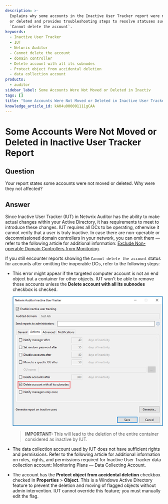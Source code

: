 ```yaml
---
description: >-
  Explains why some accounts in the Inactive User Tracker report were not moved
  or deleted and provides troubleshooting steps to resolve statuses such as
  `Cannot delete the account`.
keywords:
  - Inactive User Tracker
  - IUT
  - Netwrix Auditor
  - Cannot delete the account
  - domain controller
  - Delete account with all its subnodes
  - Protect object from accidental deletion
  - data collection account
products:
  - auditor
sidebar_label: Some Accounts Were Not Moved or Deleted in Inactiv
tags: []
title: "Some Accounts Were Not Moved or Deleted in Inactive User Tracker Report"
knowledge_article_id: kA04u000001111gCAA
---
```


# Some Accounts Were Not Moved or Deleted in Inactive User Tracker Report

## Question

Your report states some accounts were not moved or deleted. Why were they not affected?

## Answer

Since Inactive User Tracker (IUT) in Netwrix Auditor has the ability to make actual changes within your Active Directory, it has requirements to meet to introduce these changes. IUT requires all DCs to be operating, otherwise it cannot verify that a user is truly inactive. In case there are non-operable or decommissioned domain controllers in your network, you can omit them — refer to the following article for additional information: [Exclude Non-operable Domain Controllers from Monitoring](/docs/kb/auditor/how-to-exclude-non-operable-domain-controllers-from-monitoring-in-netwrix-auditor).

If you still encounter reports showing the `Cannot delete the account` status for accounts after omitting the inoperable DCs, refer to the following steps:

- This error might appear if the targeted computer account is not an end object but a container for other objects. IUT won't be able to remove those accounts unless the **Delete account with all its subnodes** checkbox is checked.

  ![Delete account with all its subnodes checkbox](images/ka04u000001179H_0EM4u000008Lt2y.png)

  > **IMPORTANT:** This will lead to the deletion of the entire container considered as inactive by IUT.

- The data collection account used by IUT does not have sufficient rights and permissions. Refer to the following article for additional information on roles, rights, and permissions required for Inactive User Tracker data collection account: Monitoring Plans — Data Collecting Account.

- The account has the **Protect object from accidental deletion** checkbox checked in **Properties** > **Object**. This is a Windows Active Directory feature to prevent the deletion and moving of flagged objects without admin intervention. IUT cannot override this feature; you must manually edit the flag.
